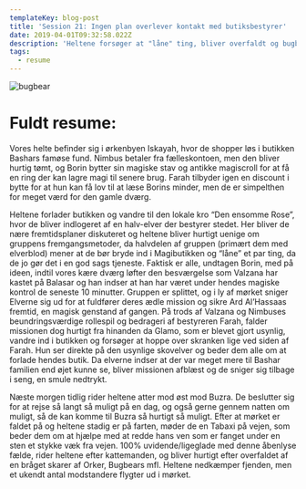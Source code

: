 ```yaml
---
templateKey: blog-post
title: 'Session 21: Ingen plan overlever kontakt med butiksbestyrer'
date: 2019-04-01T09:32:58.022Z
description: 'Heltene forsøger at "låne" ting, bliver overfaldt og bugbears.'
tags:
  - resume
---
```

![bugbear](/img/bugbear.jpg)

# Fuldt resume:

Vores helte befinder sig i ørkenbyen Iskayah, hvor de shopper løs i butikken Bashars famøse fund. Nimbus betaler fra fælleskontoen, men den bliver hurtig tømt, og Borin bytter sin magiske stav og antikke magiscroll for at få en ring der kan lagre magi til senere brug. Farah tilbyder igen en discount i bytte for at hun kan få lov til at læse Borins minder, men de er simpelthen for meget værd for den gamle dværg.

Heltene forlader butikken og vandre til den lokale kro “Den ensomme Rose”, hvor de bliver indlogeret af en halv-elver der bestyrer stedet. Her bliver de nære fremtidsplaner diskuteret og heltene bliver hurtigt uenige om gruppens fremgangsmetoder, da halvdelen af gruppen (primært dem med elverblod) mener at de bør bryde ind i Magibutikken og “låne” et par ting, da de jo gør det i en god sags tjeneste. Faktisk er alle, undtagen Borin, med på ideen, indtil vores kære dværg løfter den besværgelse som Valzana har kastet på Balasar og han indser at han har været under hendes magiske kontrol de seneste 10 minutter. Gruppen er splittet, og i ly af mørket sniger Elverne sig ud for at fuldfører deres ædle mission og sikre Ard Al’Hassaas fremtid, en magisk genstand af gangen. På trods af Valzana og Nimbuses beundringsværdige rollespil og bedrageri af bestyreren Farah, falder missionen dog hurtigt fra hinanden da Glamo, som er blevet gjort usynlig, vandre ind i butikken og forsøger at hoppe over skranken lige ved siden af Farah. Hun ser direkte på den usynlige skovelver og beder dem alle om at forlade hendes butik. Da elverne indser at der var meget mere til Bashar familien end øjet kunne se, bliver missionen afblæst og de sniger sig tilbage i seng, en smule nedtrykt.

Næste morgen tidlig rider heltene atter mod øst mod Buzra. De beslutter sig for at rejse så langt så muligt på en dag, og også gerne gennem natten om muligt, så de kan komme til Buzra så hurtigt så muligt. Efter at mørket er faldet på og heltene stadig er på farten, møder de en Tabaxi på vejen, som beder dem om at hjælpe med at redde hans ven som er fanget under en sten et stykke væk fra vejen. 100% uvidende/ligeglade med denne åbenlyse fælde, rider heltene efter kattemanden, og bliver hurtigt efter overfaldet af en bråget skarer af Orker, Bugbears mfl. Heltene nedkæmper fjenden, men et ukendt antal modstandere flygter ud i mørket.
